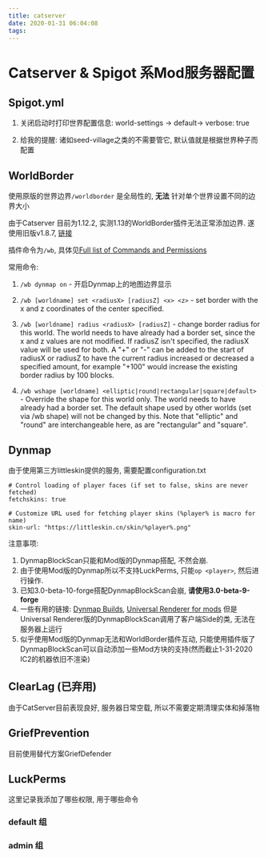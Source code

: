 ```yaml
---
title: catserver
date: 2020-01-31 06:04:08
tags:
---
```

# Catserver & Spigot 系Mod服务器配置

## Spigot.yml

1. 关闭启动时打印世界配置信息: world-settings -> default-> verbose: true

2. 给我的提醒: 诸如seed-village之类的不需要管它, 默认值就是根据世界种子而配置

## WorldBorder

使用原版的世界边界`/worldborder` 是全局性的, **无法** 针对单个世界设置不同的边界大小

由于Catserver 目前为1.12.2, 实测1.13的WorldBorder插件无法正常添加边界.
遂使用旧版v1.8.7, [链接](https://dev.bukkit.org/projects/worldborder)

插件命令为`/wb`, 具体见[Full list of Commands and Permissions](https://www.spigotmc.org/threads/worldborder.339635/#post-3162179)

常用命令:

1. `/wb dynmap on` - 开启Dynmap上的地图边界显示

2. `/wb [worldname] set <radiusX> [radiusZ] <x> <z>` - set border with the x and z coordinates of the center specified.
3. `/wb [worldname] radius <radiusX> [radiusZ]` - change border radius for this world. The world needs to have already had a border set, since the x and z values are not modified. If radiusZ isn't specified, the radiusX value will be used for both. A "+" or "-" can be added to the start of radiusX or radiusZ to have the current radius increased or decreased a specified amount, for example "+100" would increase the existing border radius by 100 blocks.
4. `/wb wshape [worldname] <elliptic|round|rectangular|square|default>` - Override the shape for this world only. The world needs to have already had a border set. The default shape used by other worlds (set via /wb shape) will not be changed by this. Note that "elliptic" and "round" are interchangeable here, as are "rectangular" and "square".

## Dynmap

由于使用第三方littleskin提供的服务, 需要配置configuration.txt

```
# Control loading of player faces (if set to false, skins are never fetched)
fetchskins: true

# Customize URL used for fetching player skins (%player% is macro for name)
skin-url: "https://littleskin.cn/skin/%player%.png"
```

注意事项:

1. DynmapBlockScan只能和Mod版的Dynmap搭配, 不然会崩.
2. 由于使用Mod版的Dynmap所以不支持LuckPerms, 只能`op <player>`, 然后进行操作.
3. 已知3.0-beta-10-forge搭配DynmapBlockScan会崩, **请使用3.0-beta-9-forge**
4. 一些有用的链接: [Dynmap Builds](http://mikeprimm.com/dynmap/builds/dynmap/), [Universal Renderer for mods](https://github.com/LolHens/DynmapBlockScan/tree/universal-renderer)
但是Universal Renderer版的DynmapBlockScan调用了客户端Side的类, 无法在服务器上运行
5. 似乎使用Mod版的Dynmap无法和WorldBorder插件互动, 只能使用插件版了
DynmapBlockScan可以自动添加一些Mod方块的支持(然而截止1-31-2020 IC2的机器依旧不渲染)

## ClearLag (已弃用)

由于CatServer目前表现良好, 服务器日常空载, 所以不需要定期清理实体和掉落物

## GriefPrevention

目前使用替代方案GriefDefender

## LuckPerms

这里记录我添加了哪些权限, 用于哪些命令

### default 组

### admin 组
